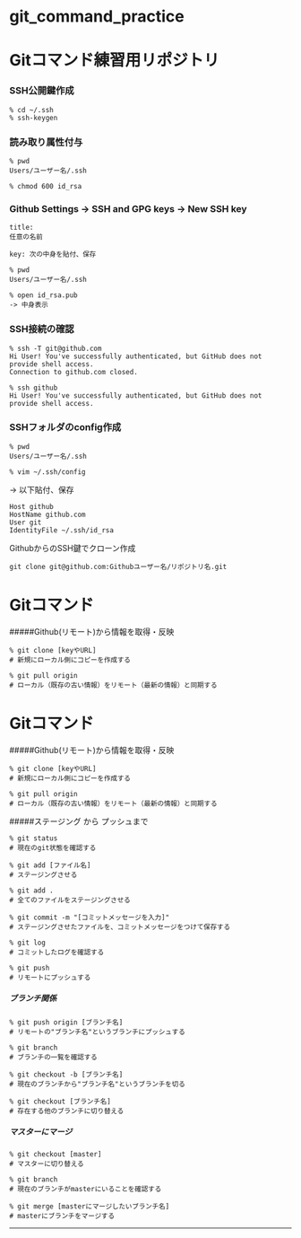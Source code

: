 # git_command_practice

# Gitコマンド練習用リポジトリ

### SSH公開鍵作成

```
% cd ~/.ssh
% ssh-keygen
```

### 読み取り属性付与

```
% pwd
Users/ユーザー名/.ssh

% chmod 600 id_rsa
```

### Github Settings -> SSH and GPG keys -> New SSH key

```
title:
任意の名前

key: 次の中身を貼付、保存
```
```
% pwd
Users/ユーザー名/.ssh

% open id_rsa.pub
-> 中身表示
```

### SSH接続の確認

```
% ssh -T git@github.com
Hi User! You've successfully authenticated, but GitHub does not provide shell access.
Connection to github.com closed.

% ssh github
Hi User! You've successfully authenticated, but GitHub does not provide shell access.
```

### SSHフォルダのconfig作成

```
% pwd
Users/ユーザー名/.ssh

% vim ~/.ssh/config
```

-> 以下貼付、保存

```
Host github
HostName github.com
User git
IdentityFile ~/.ssh/id_rsa
```

GithubからのSSH鍵でクローン作成

```
git clone git@github.com:Githubユーザー名/リポジトリ名.git
```

# Gitコマンド

#####Github(リモート)から情報を取得・反映

```
% git clone [keyやURL]
# 新規にローカル側にコピーを作成する
```

```
% git pull origin
# ローカル（既存の古い情報）をリモート（最新の情報）と同期する
```
# Gitコマンド

#####Github(リモート)から情報を取得・反映

```
% git clone [keyやURL]
# 新規にローカル側にコピーを作成する
```

```
% git pull origin
# ローカル（既存の古い情報）をリモート（最新の情報）と同期する
```

#####ステージング から プッシュまで

```
% git status
# 現在のgit状態を確認する
```

```
% git add [ファイル名]
# ステージングさせる
```

```
% git add .
# 全てのファイルをステージングさせる
```

```
% git commit -m "[コミットメッセージを入力]"
# ステージングさせたファイルを、コミットメッセージをつけて保存する
```

```
% git log
# コミットしたログを確認する
```

```
% git push
# リモートにプッシュする
```
##### ブランチ関係

```
% git push origin [ブランチ名]
# リモートの"ブランチ名"というブランチにプッシュする
```

```
% git branch
# ブランチの一覧を確認する
```

```
% git checkout -b [ブランチ名]
# 現在のブランチから"ブランチ名"というブランチを切る
```

```
% git checkout [ブランチ名]
# 存在する他のブランチに切り替える
```

##### マスターにマージ

```
% git checkout [master]
# マスターに切り替える

% git branch
# 現在のブランチがmasterにいることを確認する

% git merge [masterにマージしたいブランチ名]
# masterにブランチをマージする
```

--------

